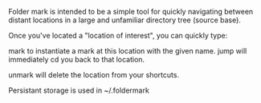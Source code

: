 Folder mark is intended to be a simple tool for quickly navigating between
distant locations in a large and unfamiliar directory tree (source base).

Once you've located a "location of interest", you can quickly type:

mark <name> to instantiate a mark at this location with the given name.
jump <name> will immediately cd you back to that location.

unmark <name> will delete the location from your shortcuts.

Persistant storage is used in ~/.foldermark

